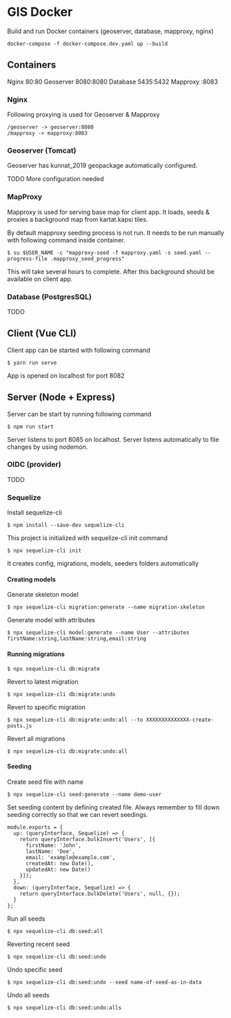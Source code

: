 # GIS Docker

Build and run Docker containers (geoserver, database, mapproxy, nginx)

`docker-compose -f docker-compose.dev.yaml up --build`

## Containers

Nginx 80:80
Geoserver 8080:8080
Database 5435:5432
Mapproxy :8083

### Nginx

Following proxying is used for Geoserver & Mapproxy

```
/geoserver -> geoserver:8080
/mapproxy -> mapproxy:8083
```

### Geoserver (Tomcat)

Geoserver has kunnat_2019 geopackage automatically configured.

TODO More configuration needed

### MapProxy

Mapproxy is used for serving base map for client app. It loads, seeds & proxies a background map from kartat.kapsi tiles.

By default mapproxy seeding process is not run. It needs to be run manually with following command inside container.

```
$ su $USER_NAME -c "mapproxy-seed -f mapproxy.yaml -s seed.yaml --progress-file .mapproxy_seed_progress"
```

This will take several hours to complete. After this background should be available on client app.

### Database (PostgresSQL)

TODO

## Client (Vue CLI)

Client app can be started with following command

```
$ yarn run serve
```

App is opened on localhost for port 8082


## Server (Node + Express)

Server can be start by running following command

```
$ npm run start
```

Server listens to port 8085 on localhost. Server listens automatically to file changes by using nodemon.

### OIDC (provider)

TODO

### Sequelize

Install sequelize-cli

```
$ npm install --save-dev sequelize-cli
```

This project is initialized with sequelize-cli init command

```
$ npx sequelize-cli init
```

It creates config, migrations, models, seeders folders automatically

#### Creating models

Generate skeleton model

```
$ npx sequelize-cli migration:generate --name migration-skeleton
```

Generate model with attributes

```
$ npx sequelize-cli model:generate --name User --attributes firstName:string,lastName:string,email:string
```

#### Running migrations

```
$ npx sequelize-cli db:migrate
```

Revert to latest migration

```
$ npx sequelize-cli db:migrate:undo
```

Revert to specific migration

```
$ npx sequelize-cli db:migrate:undo:all --to XXXXXXXXXXXXXX-create-posts.js
```

Revert all migrations

```
$ npx sequelize-cli db:migrate:undo:all
```

#### Seeding

Create seed file with name

```
$ npx sequelize-cli seed:generate --name demo-user
```

Set seeding content by defining created file. Always remember to fill down seeding correctly so that we can revert seedings.

```
module.exports = {
  up: (queryInterface, Sequelize) => {
    return queryInterface.bulkInsert('Users', [{
      firstName: 'John',
      lastName: 'Doe',
      email: 'example@example.com',
      createdAt: new Date(),
      updatedAt: new Date()
    }]);
  },
  down: (queryInterface, Sequelize) => {
    return queryInterface.bulkDelete('Users', null, {});
  }
};
```

Run all seeds

```
$ npx sequelize-cli db:seed:all
```

Reverting recent seed

```
$ npx sequelize-cli db:seed:undo
```

Undo specific seed

```
$ npx sequelize-cli db:seed:undo --seed name-of-seed-as-in-data
```

Undo all seeds

```
$ npx sequelize-cli db:seed:undo:alls
```
